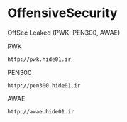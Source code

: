 # OffensiveSecurity
OffSec Leaked (PWK, PEN300, AWAE)

PWK
```
http://pwk.hide01.ir
```
PEN300
```
http://pen300.hide01.ir
```
AWAE
```
http://awae.hide01.ir
```
